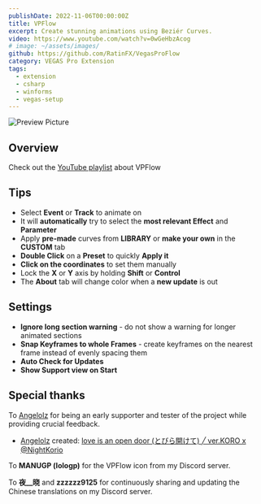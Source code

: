 ```yaml
---
publishDate: 2022-11-06T00:00:00Z
title: VPFlow
excerpt: Create stunning animations using Beziér Curves.
video: https://www.youtube.com/watch?v=0wGeHbzAcog
# image: ~/assets/images/
github: https://github.com/RatinFX/VegasProFlow
category: VEGAS Pro Extension
tags:
  - extension
  - csharp
  - winforms
  - vegas-setup
---
```


![Preview Picture](/preview/vegas-pro-flow.png)

## Overview

Check out the [YouTube playlist](https://www.youtube.com/playlist?list=PL9FpRwzrQ-HQ-SYhEQlY1euIJl_zx7ZVl) about VPFlow

## Tips

- Select **Event** or **Track** to animate on
- It will **automatically** try to select the **most relevant Effect** and **Parameter**
- Apply **pre-made** curves from **LIBRARY** or **make your own** in the **CUSTOM** tab
- **Double Click** on a **Preset** to quickly **Apply it**
- **Click on the coordinates** to set them manually
- Lock the **X** or **Y** axis by holding **Shift** or **Control**
- The **About** tab will change color when a **new update** is out

## Settings

- **Ignore long section warning** - do not show a warning for longer animated sections
- **Snap Keyframes to whole Frames** - create keyframes on the nearest frame instead of evenly spacing them
- **Auto Check for Updates**
- **Show Support view on Start**

## Special thanks

To [Angelolz](https://www.youtube.com/@angelolz1) for being an early supporter and tester of the project while providing crucial feedback.

- [Angelolz](https://www.youtube.com/@angelolz1) created: [love is an open door (とびら開けて) ╱ ver.KORO x @NightKorio](https://www.youtube.com/watch?v=Ro-KaV3iCs0)

To **MANUGP (lologp)** for the VPFlow icon from my Discord server.

To **夜\_\_晓** and **zzzzzz9125** for continuously sharing and updating the Chinese translations on my Discord server.
